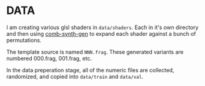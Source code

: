 # DATA

I am creating various glsl shaders in `data/shaders`. Each in it's own directory
and then using [comb-synth-gen](https://github.com/ozten/comb-synth-gen) to expand
each shader against a bunch of permutations.

The template source is named `NNN.frag`. These generated variants are numbered 000.frag, 001.frag, etc.

In the data preperation stage, all of the numeric files are collected, randomized, and copied into `data/train` and `data/val`.